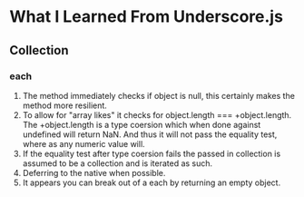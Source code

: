 # What I Learned From Underscore.js

## Collection

### each

1. The method immediately checks if object is null, this certainly makes the method more resilient.
2. To allow for "array likes" it checks for object.length === +object.length. The +object.length is a type coersion which when done against undefined will return NaN. And thus it will not pass the equality test, where as any numeric value will. 
3. If the equality test after type coersion fails the passed in collection is assumed to be a collection and is iterated as such.
4. Deferring to the native when possible.
5. It appears you can break out of a each by returning an empty object.